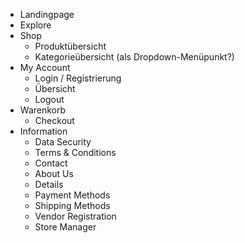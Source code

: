 - Landingpage
- Explore
- Shop
    - Produktübersicht
    - Kategorieübersicht (als Dropdown-Menüpunkt?)
- My Account
    - Login / Registrierung
    - Übersicht
    - Logout
- Warenkorb
    - Checkout
- Information
    - Data Security
    - Terms & Conditions
    - Contact
    - About Us
    - Details
    - Payment Methods
    - Shipping Methods
    - Vendor Registration
    - Store Manager
